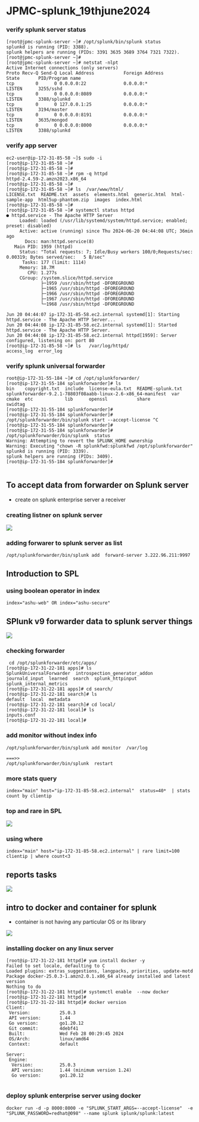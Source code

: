 # JPMC-splunk_19thjune2024


### verify splunk server status

```
[root@jpmc-splunk-server ~]# /opt/splunk/bin/splunk status
splunkd is running (PID: 3388).
splunk helpers are running (PIDs: 3391 3635 3689 3764 7321 7322).
[root@jpmc-splunk-server ~]# 
[root@jpmc-splunk-server ~]# netstat -nlpt
Active Internet connections (only servers)
Proto Recv-Q Send-Q Local Address           Foreign Address         State       PID/Program name    
tcp        0      0 0.0.0.0:22              0.0.0.0:*               LISTEN      3255/sshd           
tcp        0      0 0.0.0.0:8089            0.0.0.0:*               LISTEN      3388/splunkd        
tcp        0      0 127.0.0.1:25            0.0.0.0:*               LISTEN      3194/master         
tcp        0      0 0.0.0.0:8191            0.0.0.0:*               LISTEN      3635/mongod         
tcp        0      0 0.0.0.0:8000            0.0.0.0:*               LISTEN      3388/splunkd       
```


### verify app server 

```
ec2-user@ip-172-31-85-58 ~]$ sudo -i
[root@ip-172-31-85-58 ~]# 
[root@ip-172-31-85-58 ~]# 
[root@ip-172-31-85-58 ~]# rpm -q httpd
httpd-2.4.59-2.amzn2023.x86_64
[root@ip-172-31-85-58 ~]# 
[root@ip-172-31-85-58 ~]# ls  /var/www/html/
LICENSE.txt  README.txt  assets  elements.html  generic.html  html-sample-app  html5up-phantom.zip  images  index.html
[root@ip-172-31-85-58 ~]# 
[root@ip-172-31-85-58 ~]# systemctl status httpd
● httpd.service - The Apache HTTP Server
     Loaded: loaded (/usr/lib/systemd/system/httpd.service; enabled; preset: disabled)
     Active: active (running) since Thu 2024-06-20 04:44:08 UTC; 36min ago
       Docs: man:httpd.service(8)
   Main PID: 1959 (httpd)
     Status: "Total requests: 7; Idle/Busy workers 100/0;Requests/sec: 0.00319; Bytes served/sec:   5 B/sec"
      Tasks: 177 (limit: 1114)
     Memory: 18.7M
        CPU: 1.277s
     CGroup: /system.slice/httpd.service
             ├─1959 /usr/sbin/httpd -DFOREGROUND
             ├─1965 /usr/sbin/httpd -DFOREGROUND
             ├─1966 /usr/sbin/httpd -DFOREGROUND
             ├─1967 /usr/sbin/httpd -DFOREGROUND
             └─1968 /usr/sbin/httpd -DFOREGROUND

Jun 20 04:44:07 ip-172-31-85-58.ec2.internal systemd[1]: Starting httpd.service - The Apache HTTP Server...
Jun 20 04:44:08 ip-172-31-85-58.ec2.internal systemd[1]: Started httpd.service - The Apache HTTP Server.
Jun 20 04:44:08 ip-172-31-85-58.ec2.internal httpd[1959]: Server configured, listening on: port 80
[root@ip-172-31-85-58 ~]# ls   /var/log/httpd/
access_log  error_log
```

### verify splunk universal forwarder 

```
root@ip-172-31-55-184 ~]# cd /opt/splunkforwarder/
[root@ip-172-31-55-184 splunkforwarder]# ls
bin    copyright.txt  include  license-eula.txt  README-splunk.txt  splunkforwarder-9.2.1-78803f08aabb-linux-2.6-x86_64-manifest  var
cmake  etc            lib      openssl           share              swidtag
[root@ip-172-31-55-184 splunkforwarder]# 
[root@ip-172-31-55-184 splunkforwarder]# /opt/splunkforwarder/bin/splunk start --accept-license ^C
[root@ip-172-31-55-184 splunkforwarder]# 
[root@ip-172-31-55-184 splunkforwarder]# /opt/splunkforwarder/bin/splunk  status
Warning: Attempting to revert the SPLUNK_HOME ownership
Warning: Executing "chown -R splunkfwd:splunkfwd /opt/splunkforwarder"
splunkd is running (PID: 3339).
splunk helpers are running (PIDs: 3409).
[root@ip-172-31-55-184 splunkforwarder]# 


```

## To accept data from forwarder on Splunk server 

- create on splunk enterprise server a receiver

### creating listner on splunk server 

<img src="forwarder1.png">

### adding forwarer to splunk server as list 

```
/opt/splunkforwarder/bin/splunk add  forward-server 3.222.96.211:9997
```

## Introduction to SPL 

### using boolean operator in index 

```
index="ashu-web" OR index="ashu-secure"
```

## SPlunk v9 forwarder data to splunk server things 

<img src="f11.png">

### checking forwarder 

```
 cd /opt/splunkforwarder/etc/apps/
[root@ip-172-31-22-181 apps]# ls
SplunkUniversalForwarder  introspection_generator_addon  journald_input  learned  search  splunk_httpinput  splunk_internal_metrics
[root@ip-172-31-22-181 apps]# cd search/
[root@ip-172-31-22-181 search]# ls
default  local  metadata
[root@ip-172-31-22-181 search]# cd local/
[root@ip-172-31-22-181 local]# ls
inputs.conf
[root@ip-172-31-22-181 local]# 

```

### add monitor without index info 

```
/opt/splunkforwarder/bin/splunk add monitor  /var/log

===>>
/opt/splunkforwarder/bin/splunk  restart 
```


### more stats query 

```
index="main" host="ip-172-31-85-58.ec2.internal"  status=40*  | stats count by clientip
```

### top and rare in SPL 

<img src="topr.png">

### using where 

```
index="main" host="ip-172-31-85-58.ec2.internal" | rare limit=100 clientip | where count<3
```

## reports tasks 

<img src="reports.png">


## intro to docker and container for splunk 

- container is not having any particular OS or its library 

<img src="libs1.png">

### installing docker on any linux server 

```
[root@ip-172-31-22-181 httpd]# yum install docker -y 
Failed to set locale, defaulting to C
Loaded plugins: extras_suggestions, langpacks, priorities, update-motd
Package docker-25.0.3-1.amzn2.0.1.x86_64 already installed and latest version
Nothing to do
[root@ip-172-31-22-181 httpd]# systemctl enable  --now docker 
[root@ip-172-31-22-181 httpd]# 
[root@ip-172-31-22-181 httpd]# docker version 
Client:
 Version:           25.0.3
 API version:       1.44
 Go version:        go1.20.12
 Git commit:        4debf41
 Built:             Wed Feb 28 00:29:45 2024
 OS/Arch:           linux/amd64
 Context:           default

Server:
 Engine:
  Version:          25.0.3
  API version:      1.44 (minimum version 1.24)
  Go version:       go1.20.12


```

### deploy splunk enterprise server using docker

```
docker run -d -p 8000:8000 -e "SPLUNK_START_ARGS=--accept-license"  -e "SPLUNK_PASSWORD=redhat@098" --name splunk splunk/splunk:latest

```


